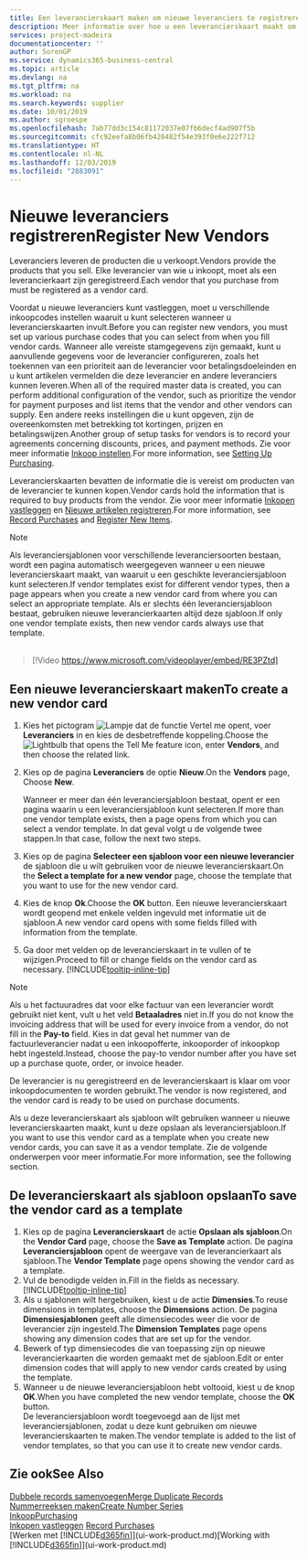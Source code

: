 ```yaml
---
title: Een leverancierskaart maken om nieuwe leveranciers te registreren | Microsoft Docs
description: Meer informatie over hoe u een leverancierskaart maakt om een nieuwe leverancier te registreren.
services: project-madeira
documentationcenter: ''
author: SorenGP
ms.service: dynamics365-business-central
ms.topic: article
ms.devlang: na
ms.tgt_pltfrm: na
ms.workload: na
ms.search.keywords: supplier
ms.date: 10/01/2019
ms.author: sgroespe
ms.openlocfilehash: 7ab77dd3c154c81172037e07fb6decf4ad907f5b
ms.sourcegitcommit: cfc92eefa8b06fb426482f54e393f0e6e222f712
ms.translationtype: HT
ms.contentlocale: nl-NL
ms.lasthandoff: 12/03/2019
ms.locfileid: "2883091"
---
```

# <a name="register-new-vendors"></a><span data-ttu-id="44188-103">Nieuwe leveranciers registreren</span><span class="sxs-lookup"><span data-stu-id="44188-103">Register New Vendors</span></span>
<span data-ttu-id="44188-104">Leveranciers leveren de producten die u verkoopt.</span><span class="sxs-lookup"><span data-stu-id="44188-104">Vendors provide the products that you sell.</span></span> <span data-ttu-id="44188-105">Elke leverancier van wie u inkoopt, moet als een leverancierkaart zijn geregistreerd.</span><span class="sxs-lookup"><span data-stu-id="44188-105">Each vendor that you purchase from must be registered as a vendor card.</span></span>

<span data-ttu-id="44188-106">Voordat u nieuwe leveranciers kunt vastleggen, moet u verschillende inkoopcodes instellen waaruit u kunt selecteren wanneer u leverancierskaarten invult.</span><span class="sxs-lookup"><span data-stu-id="44188-106">Before you can register new vendors, you must set up various purchase codes that you can select from when you fill vendor cards.</span></span> <span data-ttu-id="44188-107">Wanneer alle vereiste stamgegevens zijn gemaakt, kunt u aanvullende gegevens voor de leverancier configureren, zoals het toekennen van een prioriteit aan de leverancier voor betalingsdoeleinden en u kunt artikelen vermelden die deze leverancier en andere leveranciers kunnen leveren.</span><span class="sxs-lookup"><span data-stu-id="44188-107">When all of the required master data is created, you can perform additional configuration of the vendor, such as prioritize the vendor for payment purposes and list items that the vendor and other vendors can supply.</span></span> <span data-ttu-id="44188-108">Een andere reeks instellingen die u kunt opgeven, zijn de overeenkomsten met betrekking tot kortingen, prijzen en betalingswijzen.</span><span class="sxs-lookup"><span data-stu-id="44188-108">Another group of setup tasks for vendors is to record your agreements concerning discounts, prices, and payment methods.</span></span> <span data-ttu-id="44188-109">Zie voor meer informatie [Inkoop instellen](purchasing-setup-purchasing.md).</span><span class="sxs-lookup"><span data-stu-id="44188-109">For more information, see [Setting Up Purchasing](purchasing-setup-purchasing.md).</span></span>

<span data-ttu-id="44188-110">Leverancierskaarten bevatten de informatie die is vereist om producten van de leverancier te kunnen kopen.</span><span class="sxs-lookup"><span data-stu-id="44188-110">Vendor cards hold the information that is required to buy products from the vendor.</span></span> <span data-ttu-id="44188-111">Zie voor meer informatie [Inkopen vastleggen](purchasing-how-record-purchases.md) en [Nieuwe artikelen registreren](inventory-how-register-new-items.md).</span><span class="sxs-lookup"><span data-stu-id="44188-111">For more information, see [Record Purchases](purchasing-how-record-purchases.md) and [Register New Items](inventory-how-register-new-items.md).</span></span>

> [!NOTE]  
>   <span data-ttu-id="44188-112">Als leveranciersjablonen voor verschillende leveranciersoorten bestaan, wordt een pagina automatisch weergegeven wanneer u een nieuwe leverancierskaart maakt, van waaruit u een geschikte leveranciersjabloon kunt selecteren.</span><span class="sxs-lookup"><span data-stu-id="44188-112">If vendor templates exist for different vendor types, then a page appears when you create a new vendor card from where you can select an appropriate template.</span></span> <span data-ttu-id="44188-113">Als er slechts één leveranciersjabloon bestaat, gebruiken nieuwe leverancierkaarten altijd deze sjabloon.</span><span class="sxs-lookup"><span data-stu-id="44188-113">If only one vendor template exists, then new vendor cards always use that template.</span></span>
<br><br>  

> [!Video https://www.microsoft.com/videoplayer/embed/RE3PZtd]

## <a name="to-create-a-new-vendor-card"></a><span data-ttu-id="44188-114">Een nieuwe leverancierskaart maken</span><span class="sxs-lookup"><span data-stu-id="44188-114">To create a new vendor card</span></span>
1. <span data-ttu-id="44188-115">Kies het pictogram ![Lampje dat de functie Vertel me opent](media/ui-search/search_small.png "Vertel me wat u wilt doen"), voer **Leveranciers** in en kies de desbetreffende koppeling.</span><span class="sxs-lookup"><span data-stu-id="44188-115">Choose the ![Lightbulb that opens the Tell Me feature](media/ui-search/search_small.png "Tell me what you want to do") icon, enter **Vendors**, and then choose the related link.</span></span>  
2. <span data-ttu-id="44188-116">Kies op de pagina **Leveranciers** de optie **Nieuw**.</span><span class="sxs-lookup"><span data-stu-id="44188-116">On the **Vendors** page, Choose **New**.</span></span>

    <span data-ttu-id="44188-117">Wanneer er meer dan één leveranciersjabloon bestaat, opent er een pagina waarin u een leveranciersjabloon kunt selecteren.</span><span class="sxs-lookup"><span data-stu-id="44188-117">If more than one vendor template exists, then a page opens from which you can select a vendor template.</span></span> <span data-ttu-id="44188-118">In dat geval volgt u de volgende twee stappen.</span><span class="sxs-lookup"><span data-stu-id="44188-118">In that case, follow the next two steps.</span></span>
3. <span data-ttu-id="44188-119">Kies op de pagina **Selecteer een sjabloon voor een nieuwe leverancier** de sjabloon die u wilt gebruiken voor de nieuwe leverancierskaart.</span><span class="sxs-lookup"><span data-stu-id="44188-119">On the **Select a template for a new vendor** page, choose the template that you want to use for the new vendor card.</span></span>
4. <span data-ttu-id="44188-120">Kies de knop **Ok**.</span><span class="sxs-lookup"><span data-stu-id="44188-120">Choose the **OK** button.</span></span> <span data-ttu-id="44188-121">Een nieuwe leverancierskaart wordt geopend met enkele velden ingevuld met informatie uit de sjabloon.</span><span class="sxs-lookup"><span data-stu-id="44188-121">A new vendor card opens with some fields filled with information from the template.</span></span>
5. <span data-ttu-id="44188-122">Ga door met velden op de leverancierskaart in te vullen of te wijzigen.</span><span class="sxs-lookup"><span data-stu-id="44188-122">Proceed to fill or change fields on the vendor card as necessary.</span></span> [!INCLUDE[tooltip-inline-tip](includes/tooltip-inline-tip_md.md)]

> [!NOTE]  
>   <span data-ttu-id="44188-123">Als u het factuuradres dat voor elke factuur van een leverancier wordt gebruikt niet kent, vult u het veld **Betaaladres** niet in.</span><span class="sxs-lookup"><span data-stu-id="44188-123">If you do not know the invoicing address that will be used for every invoice from a vendor, do not fill in the **Pay-to** field.</span></span> <span data-ttu-id="44188-124">Kies in dat geval het nummer van de factuurleverancier nadat u een inkoopofferte, inkooporder of inkoopkop hebt ingesteld.</span><span class="sxs-lookup"><span data-stu-id="44188-124">Instead, choose the pay-to vendor number after you have set up a purchase quote, order, or invoice header.</span></span>

<span data-ttu-id="44188-125">De leverancier is nu geregistreerd en de leverancierskaart is klaar om voor inkoopdocumenten te worden gebruikt.</span><span class="sxs-lookup"><span data-stu-id="44188-125">The vendor is now registered, and the vendor card is ready to be used on purchase documents.</span></span>

<span data-ttu-id="44188-126">Als u deze leverancierskaart als sjabloon wilt gebruiken wanneer u nieuwe leverancierskaarten maakt, kunt u deze opslaan als leveranciersjabloon.</span><span class="sxs-lookup"><span data-stu-id="44188-126">If you want to use this vendor card as a template when you create new vendor cards, you can save it as a vendor template.</span></span> <span data-ttu-id="44188-127">Zie de volgende onderwerpen voor meer informatie.</span><span class="sxs-lookup"><span data-stu-id="44188-127">For more information, see the following section.</span></span>

## <a name="to-save-the-vendor-card-as-a-template"></a><span data-ttu-id="44188-128">De leverancierskaart als sjabloon opslaan</span><span class="sxs-lookup"><span data-stu-id="44188-128">To save the vendor card as a template</span></span>
1. <span data-ttu-id="44188-129">Kies op de pagina **Leverancierskaart** de actie **Opslaan als sjabloon**.</span><span class="sxs-lookup"><span data-stu-id="44188-129">On the **Vendor Card** page, choose the **Save as Template** action.</span></span> <span data-ttu-id="44188-130">De pagina **Leveranciersjabloon** opent de weergave van de leverancierkaart als sjabloon.</span><span class="sxs-lookup"><span data-stu-id="44188-130">The **Vendor Template** page opens showing the vendor card as a template.</span></span>
2. <span data-ttu-id="44188-131">Vul de benodigde velden in.</span><span class="sxs-lookup"><span data-stu-id="44188-131">Fill in the fields as necessary.</span></span> [!INCLUDE[tooltip-inline-tip](includes/tooltip-inline-tip_md.md)]
3. <span data-ttu-id="44188-132">Als u sjablonen wilt hergebruiken, kiest u de actie **Dimensies**.</span><span class="sxs-lookup"><span data-stu-id="44188-132">To reuse dimensions in templates, choose the **Dimensions** action.</span></span> <span data-ttu-id="44188-133">De pagina **Dimensiesjablonen** geeft alle dimensiecodes weer die voor de leverancier zijn ingesteld.</span><span class="sxs-lookup"><span data-stu-id="44188-133">The **Dimension Templates** page opens showing any dimension codes that are set up for the vendor.</span></span>
4. <span data-ttu-id="44188-134">Bewerk of typ dimensiecodes die van toepassing zijn op nieuwe leverancierkaarten die worden gemaakt met de sjabloon.</span><span class="sxs-lookup"><span data-stu-id="44188-134">Edit or enter dimension codes that will apply to new vendor cards created by using the template.</span></span>
5. <span data-ttu-id="44188-135">Wanneer u de nieuwe leveranciersjabloon hebt voltooid, kiest u de knop **OK**.</span><span class="sxs-lookup"><span data-stu-id="44188-135">When you have completed the new vendor template, choose the **OK** button.</span></span>  
   <span data-ttu-id="44188-136">De leveranciersjabloon wordt toegevoegd aan de lijst met leveranciersjablonen, zodat u deze kunt gebruiken om nieuwe leverancierskaarten te maken.</span><span class="sxs-lookup"><span data-stu-id="44188-136">The vendor template is added to the list of vendor templates, so that you can use it to create new vendor cards.</span></span>

## <a name="see-also"></a><span data-ttu-id="44188-137">Zie ook</span><span class="sxs-lookup"><span data-stu-id="44188-137">See Also</span></span>
[<span data-ttu-id="44188-138">Dubbele records samenvoegen</span><span class="sxs-lookup"><span data-stu-id="44188-138">Merge Duplicate Records</span></span>](sales-how-merge-duplicate-records.md)  
[<span data-ttu-id="44188-139">Nummerreeksen maken</span><span class="sxs-lookup"><span data-stu-id="44188-139">Create Number Series</span></span>](ui-create-number-series.md)  
[<span data-ttu-id="44188-140">Inkoop</span><span class="sxs-lookup"><span data-stu-id="44188-140">Purchasing</span></span>](purchasing-manage-purchasing.md)  
<span data-ttu-id="44188-141">[Inkopen vastleggen](purchasing-how-record-purchases.md) </span><span class="sxs-lookup"><span data-stu-id="44188-141">[Record Purchases](purchasing-how-record-purchases.md) </span></span>  
<span data-ttu-id="44188-142">[Werken met [!INCLUDE[d365fin](includes/d365fin_md.md)]](ui-work-product.md)</span><span class="sxs-lookup"><span data-stu-id="44188-142">[Working with [!INCLUDE[d365fin](includes/d365fin_md.md)]](ui-work-product.md)</span></span>  
